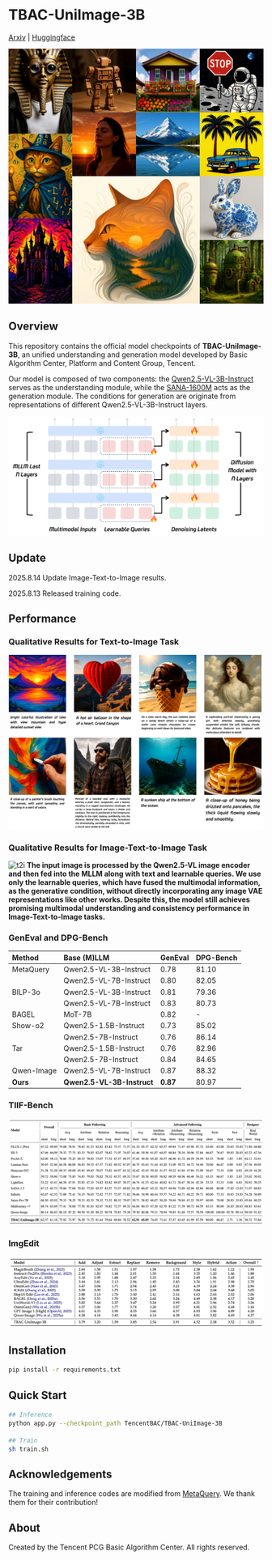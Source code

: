 # TBAC-UniImage-3B

[Arxiv](https://arxiv.org/abs/2508.08098) | [Huggingface](https://huggingface.co/TencentBAC/TBAC-UniImage-3B)

![Teaser](./assets/teaser.jpg)

## Overview
This repository contains the official model checkpoints of **TBAC-UniImage-3B**, an unified understanding and generation model developed by Basic Algorithm Center, Platform and Content Group, Tencent.

Our model is composed of two components: the [Qwen2.5-VL-3B-Instruct](https://huggingface.co/Qwen/Qwen2.5-VL-3B-Instruct) serves as the understanding module, while the [SANA-1600M](https://huggingface.co/Efficient-Large-Model/Sana_1600M_512px_diffusers) acts as the generation module. The conditions for generation are originate from representations of different Qwen2.5-VL-3B-Instruct layers.

![Model](./assets/model.png)

## Update
2025.8.14 Update Image-Text-to-Image results.

2025.8.13 Released training code.

## Performance

### Qualitative Results for Text-to-Image Task
![t2i](./assets/t2i.png)

### Qualitative Results for Image-Text-to-Image Task
![t2i](./assets/ti2i.png)
**The input image is processed by the Qwen2.5-VL image encoder and then fed into the MLLM along with text and learnable queries. We use only the learnable queries, which have fused the multimodal information, as the generative condition, without directly incorporating any image VAE representations like other works. Despite this, the model still achieves promising multimodal understanding and consistency performance in Image-Text-to-Image tasks.**

### GenEval and DPG-Bench
| Method | Base (M)LLM | GenEval | DPG-Bench |
| :--- | :--- | :--- | :--- |
| MetaQuery | Qwen2.5-VL-3B-Instruct | 0.78 | 81.10 |
| | Qwen2.5-VL-7B-Instruct | 0.80 | 82.05 |
| BILP-3o | Qwen2.5-VL-3B-Instruct | 0.81 | 79.36 |
| | Qwen2.5-VL-7B-Instruct | 0.83 | 80.73 |
| BAGEL | MoT-7B | 0.82 | - |
| Show-o2 | Qwen2.5-1.5B-Instruct | 0.73 | 85.02 |
| | Qwen2.5-7B-Instruct | 0.76 | 86.14 |
| Tar | Qwen2.5-1.5B-Instruct | 0.76 | 82.96
| | Qwen2.5-7B-Instruct | 0.84 | 84.65 |
| Qwen-Image | Qwen2.5-VL-7B-Instruct | 0.87 | 88.32
| **Ours** | **Qwen2.5-VL-3B-Instruct** | **0.87** | 80.97 |

### TIIF-Bench

![TIIF](./assets/tiif_bench.png)

### ImgEdit

![ImgEdit](./assets/imgedit.png)

## Installation
```bash
pip install -r requirements.txt
```

## Quick Start
```bash
## Inference
python app.py --checkpoint_path TencentBAC/TBAC-UniImage-3B

## Train
sh train.sh
```

## Acknowledgements
The training and inference codes are modified from [MetaQuery](https://github.com/facebookresearch/metaquery). We thank them for their contribution!

## About
Created by the Tencent PCG Basic Algorithm Center. All rights reserved.